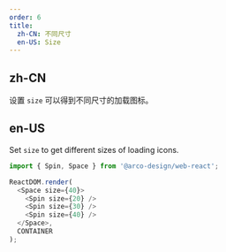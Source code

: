 ```yaml
---
order: 6
title:
  zh-CN: 不同尺寸
  en-US: Size
---
```


## zh-CN

设置 `size` 可以得到不同尺寸的加载图标。

## en-US

Set `size` to get different sizes of loading icons.

```js
import { Spin, Space } from '@arco-design/web-react';

ReactDOM.render(
  <Space size={40}>
    <Spin size={20} />
    <Spin size={30} />
    <Spin size={40} />
  </Space>,
  CONTAINER
);
```
